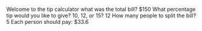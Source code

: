 Welcome to the tip calculator
what was the total bill? $150
What percentage tip would you like to give? 10, 12, or 15? 12
How many people to split the bill? 5
Each person should pay: $33.6